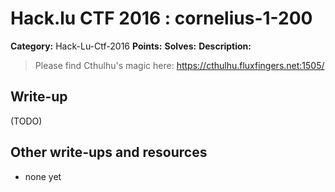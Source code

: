 # Hack.lu CTF 2016 : cornelius-1-200

**Category:** Hack-Lu-Ctf-2016
**Points:** 
**Solves:** 
**Description:**

> Please find Cthulhu's magic here: <https://cthulhu.fluxfingers.net:1505/>


## Write-up

(TODO)

## Other write-ups and resources

* none yet
